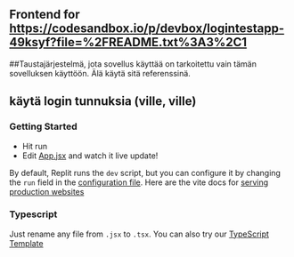 ## Frontend for https://codesandbox.io/p/devbox/logintestapp-49ksyf?file=%2FREADME.txt%3A3%2C1

##Taustajärjestelmä, jota sovellus käyttää on tarkoitettu vain tämän sovelluksen käyttöön. Älä käytä sitä referenssinä.

## käytä login tunnuksia (ville, ville)


### Getting Started
- Hit run
- Edit [App.jsx](#src/App.jsx) and watch it live update!

By default, Replit runs the `dev` script, but you can configure it by changing the `run` field in the [configuration file](#.replit). Here are the vite docs for [serving production websites](https://vitejs.dev/guide/build.html)

### Typescript

Just rename any file from `.jsx` to `.tsx`. You can also try our [TypeScript Template](https://replit.com/@replit/React-TypeScript)